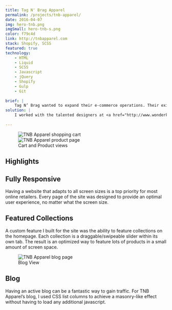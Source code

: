 ```yaml
---
title: Tag N' Brag Apparel
permalink: /projects/tnb-apparel/
date: 2016-04-07
img: hero-tnb.png
imgSmall: hero-tnb-s.png
color: f79c4d
link: http://tnbapparel.com
stack: Shopify, SCSS
featured: true
technology:
    - HTML
    - Liquid
    - SCSS
    - Javascript
    - jQuery
    - Shopify
    - Gulp
    - Git
    
brief: | 
    Tag N’ Brag wanted to expand their e-commerce operations. Their existing shop, a small part of their main website, lacked the features they needed to expand and was cumbersome to update and maintain.
solution: |
    I worked with the talented designers at <a href="http://www.wonderkiln.com">WonderKiln</a> and expanded on existing desktop designs to come up with mobile designs and handled the complete integration into the Shopify platform. Built into the theme are featured homepage collections to show off particular products, a fully functional blog and an user account system.
    
---
```

<figure class="projects__img-wrapper row row--full" style="background-color: #{{ page.color }}">
    <div class="projects__col--half">
        <img class="projects__img" src="{{ imgurl }}/img/tnb-cart.png" alt="TNB Apparel shopping cart">
    </div>
    <div class="projects__col--half">
        <img class="projects__img" src="{{ imgurl }}/img/tnb-product.png" alt="TNB Apparel product page">
    </div>
    <figcaption class="projects__caption">
        Cart and Product views
    </figcaption>
</figure>

<div class="row">
    <section class="text-block">
        <h2>Highlights</h2>
        <h2 class="subheading">Fully Responsive</h2>
        <p>Having a website that adapts to all screen sizes is a top priority for most online retailers. Every page of the site was designed to provide an optimal user experience, no matter what the screen size.</p>
        <h2 class="subheading">Featured Collections</h2>
        <p>A custom feature I built for the site was the ability to feature collections on the homepage. Each collection is a draggable/swipeable slider within its own tab. The result is an optimized way to feature lots of products in a small amount of screen space.</p>
    </section>
</div>


<figure class="projects__img-wrapper row row--full" style="background-color: #{{ page.color }}">
    <img class="projects__img" src="{{ imgurl }}/img/tnb-blog.png" alt="TNB Apparel blog page">
    <figcaption class="projects__caption">
        Blog View
    </figcaption>
</figure>

<div class="row">
    <section class="text-block">
        <h2 class="subheading">Blog</h2>
        <p>Having an active blog can be a fantastic way to gain traffic. For TNB Apparel’s blog, I used CSS list columns to achieve a masonry-like effect without having to load any additional javascript.</p>
    </section>
</div>
